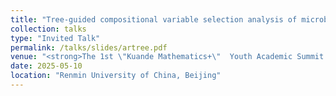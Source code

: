 ```yaml
---
title: "Tree-guided compositional variable selection analysis of microbiome data"
collection: talks
type: "Invited Talk"
permalink: /talks/slides/artree.pdf
venue: "<strong>The 1st \"Kuande Mathematics+\"  Youth Academic Summit and Alumni Academic Forum</strong>"
date: 2025-05-10
location: "Renmin University of China, Beijing"
---
```


